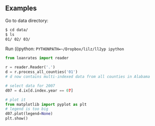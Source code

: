 Examples
----

Go to data directory:
```sh
$ cd data/
$ ls
01/ 02/ 03/
```

Run (i)python: `PYTHONPATH=~/Dropbox/lilz/ll2yp ipython`

```python
from loanrates import reader

r = reader.Reader('.')
d = r.process_all_counties('01')
# d now contains multi-indexed data from all counties in Alabama

# select data for 2007
d07 = d.ix[d.index.year == 07]

# plot it
from matplotlib import pyplot as plt
# legend is too big
d07.plot(legend=None)
plt.show()

```

